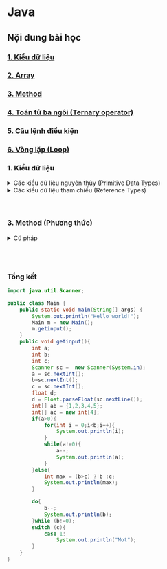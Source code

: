 # Java
## Nội dung bài học 

### [1. Kiểu dữ liệu]()
### [2. Array]()
### [3. Method]()
### [4. Toán tử ba ngôi (Ternary operator)]()
### [5. Câu lệnh điều kiện]()
### [6. Vòng lặp (Loop)]()


### 1. Kiểu dữ liệu 
<details>
<summary>Các kiểu dữ liệu nguyên thủy (Primitive Data Types)</summary>

1. Kiểu Boolean
Kiểu __Boolean__ chỉ sử dụng lưu trữ cho 2 giá trị: true và false. Mục đích kiểu
Boolean thường được cho những câu điều kiện rẽ nhánh.

```java
boolean isDone = false
```

2. Kiểu byte :

Kiểu dữ liệu __Byte__ dùng để lưu trữ kiểu số nguyên có kích cỡ bằng 1 byte (8
bit). Giá trị có thể lưu được nằm trong khoảng từ -128 ( -2^7) đến 127 (2^7-
1).
```java
byte a = 100
```

3. Kiểu Short :

Kiểu dữ liệu __Short__ dùng để lưu trữ kiểu số nguyên có kích cỡ bằng 2 byte (16
bit). Giá trị có thể lưu được nằm trong khoảng từ -32,768 (-2^15) đến 32,767
(2^15-1).

```java
short a = 10000
```

4. Kiểu Int :

Kiểu dữ liệu __Int__ dùng để lưu trữ kiểu số nguyên có kích cỡ bằng 4 byte (32
bit). Giá trị có thể lưu được nằm trong khoảng từ -2,147,483,648 (-2^31) đến
2,147,483,647 (2^31-1)
5. Kiểu Long : 

Kiểu dữ liệu __Long__ dùng để lưu trữ kiểu số nguyên có kích cỡ bằng 8 byte. Giá
trị có thể lưu lưu được nằm trong khoảng từ -9,223,372,036,854,775,808 (-
2^63) đến 9,223,372,036,854,775,807 (2^63-1). Giá trị gán cần có kí tự ‘l’
phía sau.

6. Kiểu Float :

Kiểu dữ liệu __Float__ dùng để lưu trữ số thực có kích cỡ bằng 4 byte (32 bit). Giá
trị có thể lưu được nằm trong khoảng từ -3.4028235 x 10^38 đến -
3.4028235 x 10^38. Giá trị gán cần có kí tự ‘_f_’ phía sau.

```java
float a = 2.51f
```

7. Kiểu Double :

Kiểu dữ liệu __Double__ dùng để lưu trữ số thực có kích cỡ bằng 8 byte (64 bit).
Giá trị có thể lưu nằm trong khoảng từ -1.7976931348623157 x 10^308 đến
-1.7976931348623157 x 10^308. Giá trị gán có thể có hoặc không kí tự ‘d’
phía sau.
```java
double a = 2.52.d or double a = 2.52
```

8. Kiểu Char : 

Kiểu dữ liệu __Char__ dùng để lưu trữ kí tự có kích cỡ bằng 2 byte. Bản chất Char
lưu trữ code Unicode nhưng khi lại hiển thị ra ‘kí tự’ ứng với mã đó. Giá trị có
thể lưu trữ nằm trong khoảng ‘u0000’ đến ‘uffff’.

</details>

<details>
<summary>Các kiểu dữ liệu tham chiếu (Reference Types)</summary>

_Kiểu dữ liệu tham chiếu_ là kiểu dữ liệu của đối tượng. Biến của kiểu dữ liệu
tham chiếu chỉ chứa địa chỉ của đối tượng dữ liệu tại bộ nhớ Stack. Đối tượng
dữ liệu lại nằm ở bộ nhớ Heap. Một số kiểu dữ liệu cụ thể như các mảng
(Array), lớp đối tượng (Class) hay kiểu lớp giao tiếp (Interface).

```java
String name = "CamHoa"
```

<details>
<summary>Lớp bao (wrapper class)</summary>

> wrapper class (lớp bao) là một lớp được cung cấp để đóng gói các kiểu dữ liệu nguyên thủy (primitive data types) thành các đối tượng (objects). Mỗi kiểu dữ liệu nguyên thủy có một wrapper class tương ứng.

- Boolean: Đóng gói kiểu dữ liệu boolean.
- Byte: Đóng gói kiểu dữ liệu byte.
- Short: Đóng gói kiểu dữ liệu short.
- Integer: Đóng gói kiểu dữ liệu int.
- Long: Đóng gói kiểu dữ liệu long.
- Float: Đóng gói kiểu dữ liệu float.
- Double: Đóng gói kiểu dữ liệu double.
- Character: Đóng gói kiểu dữ liệu char.

```java
int number = 10;
Integer integerNumber = Integer.valueOf(number); // Chuyển đổi kiểu dữ liệu int thành Integer

// Hoặc có thể sử dụng cách viết ngắn gọn hơn
Integer integerNumber = number; 
// Autoboxing: tự động chuyển đổi kiểu dữ liệu int thành Integer
```
</details>
</details>
<br></br>



### 3. Method (Phương thức)
<details>
<summary>Cú pháp</summary>

_Sử dụng method để tái sử dụng lại code_

```java
access_specifier modifier type name (params){
    body
}
```

Trong đó : 
- access_specifier : chỉ định truy cập vào phương thức (public , private, protected)
- modifier : gán thuộc tính cho method (static, abstract,final)
- type : kiểu dữ liệu trả về (int,double,void : không có kiểu dữ liệu trả về "hàm k có return")
- params : chứa kiểu dữ liệu và tên của tham số 
</details>

<br></br>

### Tổng kết
```java
import java.util.Scanner;

public class Main {
    public static void main(String[] args) {
        System.out.println("Hello world!");
        Main m = new Main();
        m.getinput();
    }
    public void getinput(){
        int a;
        int b;
        int c;
        Scanner sc =  new Scanner(System.in);
        a = sc.nextInt();
        b=sc.nextInt();
        c = sc.nextInt();
        float d;
        d = Float.parseFloat(sc.nextLine());
        int[] ab = {1,2,3,4,5};
        int[] ac = new int[4];
        if(a>0){
            for(int i = 0;i<b;i++){
                System.out.println(i);
            }
            while(a!=0){
                a--;
                System.out.println(a);
            }
        }else{
            int max = (b>c) ? b :c;
            System.out.println(max);
        }

        do{
            b--;
            System.out.println(b);
        }while (b!=0);
        switch (c){
            case 1:
                System.out.println("Mot");
        }
    }
}
```